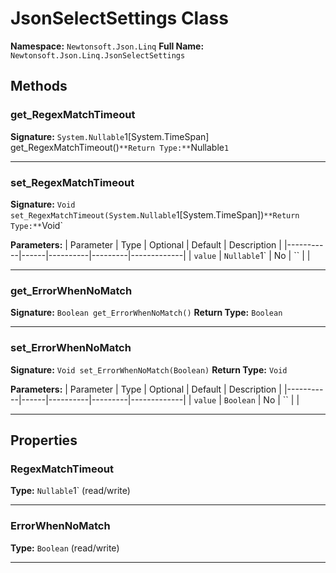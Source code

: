 # JsonSelectSettings Class

**Namespace:** `Newtonsoft.Json.Linq`
**Full Name:** `Newtonsoft.Json.Linq.JsonSelectSettings`

## Methods

### get_RegexMatchTimeout

**Signature:** `System.Nullable`1[System.TimeSpan] get_RegexMatchTimeout()`
**Return Type:** `Nullable`1`

---

### set_RegexMatchTimeout

**Signature:** `Void set_RegexMatchTimeout(System.Nullable`1[System.TimeSpan])`
**Return Type:** `Void`

**Parameters:**
| Parameter | Type | Optional | Default | Description |
|-----------|------|----------|---------|-------------|
| `value` | `Nullable`1` | No | `` |  |

---

### get_ErrorWhenNoMatch

**Signature:** `Boolean get_ErrorWhenNoMatch()`
**Return Type:** `Boolean`

---

### set_ErrorWhenNoMatch

**Signature:** `Void set_ErrorWhenNoMatch(Boolean)`
**Return Type:** `Void`

**Parameters:**
| Parameter | Type | Optional | Default | Description |
|-----------|------|----------|---------|-------------|
| `value` | `Boolean` | No | `` |  |

---

## Properties

### RegexMatchTimeout

**Type:** `Nullable`1` (read/write)

---

### ErrorWhenNoMatch

**Type:** `Boolean` (read/write)

---